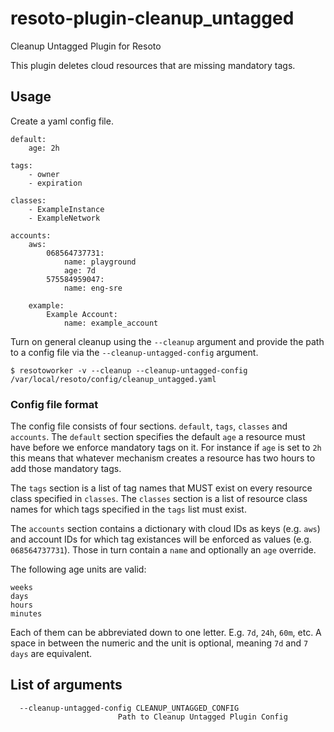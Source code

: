 # resoto-plugin-cleanup_untagged
Cleanup Untagged Plugin for Resoto

This plugin deletes cloud resources that are missing mandatory tags.

## Usage
Create a yaml config file.
```
default:
    age: 2h

tags:
    - owner
    - expiration

classes:
    - ExampleInstance
    - ExampleNetwork

accounts:
    aws:
        068564737731:
            name: playground
            age: 7d
        575584959047:
            name: eng-sre

    example:
        Example Account:
            name: example_account
```


Turn on general cleanup using the `--cleanup` argument and provide the path to a config file via the `--cleanup-untagged-config` argument.
```
$ resotoworker -v --cleanup --cleanup-untagged-config /var/local/resoto/config/cleanup_untagged.yaml
```

### Config file format

The config file consists of four sections. `default`, `tags`, `classes` and `accounts`.
The `default` section specifies the default `age` a resource must have before we enforce mandatory tags on it. For instance if `age` is set to `2h` this
means that whatever mechanism creates a resource has two hours to add those mandatory tags.

The `tags` section is a list of tag names that MUST exist on every resource class specified in `classes`.
The `classes` section is a list of resource class names for which tags specified in the `tags` list must exist.

The `accounts` section contains a dictionary with cloud IDs as keys (e.g. `aws`) and account IDs for which tag existances will be enforced as values (e.g. `068564737731`).
Those in turn contain a `name` and optionally an `age` override.

The following age units are valid:
```
weeks
days
hours
minutes
```

Each of them can be abbreviated down to one letter. E.g. `7d`, `24h`, `60m`, etc. A space in between the numeric and the unit is optional,
meaning `7d` and `7 days` are equivalent.

## List of arguments
```
  --cleanup-untagged-config CLEANUP_UNTAGGED_CONFIG
                        Path to Cleanup Untagged Plugin Config
```
